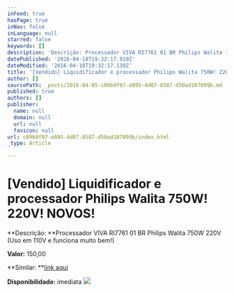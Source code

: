 ```yaml
---
inFeed: true
hasPage: true
inNav: false
inLanguage: null
starred: false
keywords: []
description: 'Descrição: Processador VIVA RI7761 01 BR Philips Walita 750W 220V (Uso em 110V e funciona muito bem!)'
datePublished: '2016-04-18T19:32:17.910Z'
dateModified: '2016-04-18T19:32:17.139Z'
title: '[Vendido] Liquidificador e processador Philips Walita 750W! 220V! NOVOS!'
author: []
sourcePath: _posts/2016-04-05-c09b9f07-e895-4d07-8587-d50ad107099b.md
published: true
authors: []
publisher:
  name: null
  domain: null
  url: null
  favicon: null
url: c09b9f07-e895-4d07-8587-d50ad107099b/index.html
_type: Article

---
```

# \[Vendido\] Liquidificador e processador Philips Walita 750W! 220V! NOVOS!

**Descrição: **Processador VIVA RI7761 01 BR Philips Walita 750W 220V (Uso em 110V e funciona muito bem!)

**Valor:** 150,00

**Similar: **[link aqui][0]

**Disponibilidade:** imediata
![](https://the-grid-user-content.s3-us-west-2.amazonaws.com/b3666826-d4bf-4a7f-8223-14284edc8a11.jpg)

[0]: http://www.casasbahia.com.br/Eletroportateis/ProcessadordeAlimentos/Processador-Viva-Philips-Walita-3694667.html?utm_source=zoom&utm_medium=comparadorpreco&utm_campaign=Eletroportateis_Processador-de-Alimentos&utm_content=3694713&cm_mmc=zoom_XML-_-ELPO-_-Comparador-_-3694713